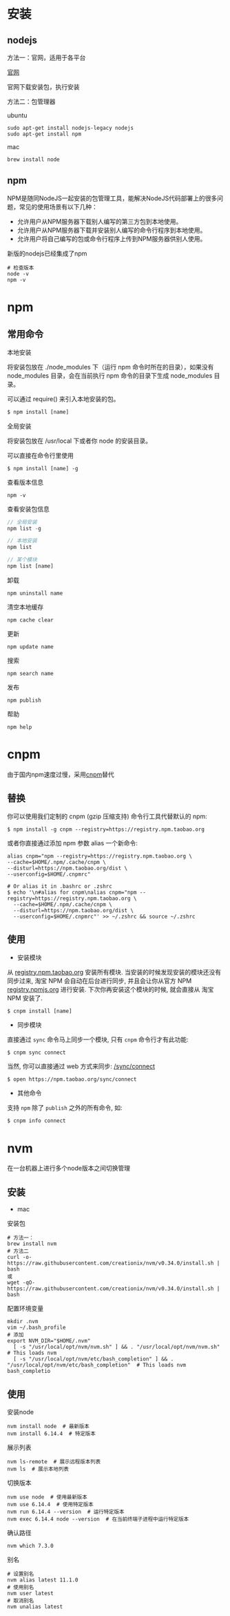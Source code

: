 # 安装

## nodejs

方法一：官网，适用于各平台

[官网](https://nodejs.org/en/)

官网下载安装包，执行安装

方法二：包管理器

ubuntu

```
sudo apt-get install nodejs-legacy nodejs
sudo apt-get install npm
```

mac

```
brew install node
```

## npm

NPM是随同NodeJS一起安装的包管理工具，能解决NodeJS代码部署上的很多问题，常见的使用场景有以下几种：

- 允许用户从NPM服务器下载别人编写的第三方包到本地使用。
- 允许用户从NPM服务器下载并安装别人编写的命令行程序到本地使用。
- 允许用户将自己编写的包或命令行程序上传到NPM服务器供别人使用。

新版的nodejs已经集成了npm

```
# 检查版本
node -v
npm -v
```

# npm

## 常用命令

本地安装

将安装包放在 ./node_modules 下（运行 npm 命令时所在的目录），如果没有 node_modules 目录，会在当前执行 npm 命令的目录下生成 node_modules 目录。

可以通过 require() 来引入本地安装的包。

```javascript
$ npm install [name]
```

全局安装

将安装包放在 /usr/local 下或者你 node 的安装目录。

可以直接在命令行里使用

```
$ npm install [name] -g
```

查看版本信息

```
npm -v
```

查看安装包信息

```javascript
// 全局安装
npm list -g

// 本地安装
npm list

// 某个模块
npm list [name]
```

卸载

```
npm uninstall name
```

清空本地缓存

```
npm cache clear
```

更新

```
npm update name
```

搜索

```
npm search name
```

发布

```
npm publish
```

帮助

```
npm help
```

# cnpm

由于国内npm速度过慢，采用[cnpm](http://npm.taobao.org)替代

## 替换

你可以使用我们定制的 cnpm (gzip 压缩支持) 命令行工具代替默认的 npm:

```
$ npm install -g cnpm --registry=https://registry.npm.taobao.org
```

或者你直接通过添加 npm 参数 alias 一个新命令:

```shell
alias cnpm="npm --registry=https://registry.npm.taobao.org \
--cache=$HOME/.npm/.cache/cnpm \
--disturl=https://npm.taobao.org/dist \
--userconfig=$HOME/.cnpmrc"

# Or alias it in .bashrc or .zshrc
$ echo '\n#alias for cnpm\nalias cnpm="npm --registry=https://registry.npm.taobao.org \
  --cache=$HOME/.npm/.cache/cnpm \
  --disturl=https://npm.taobao.org/dist \
  --userconfig=$HOME/.cnpmrc"' >> ~/.zshrc && source ~/.zshrc
```

## 使用

- 安装模块

从 [registry.npm.taobao.org](http://registry.npm.taobao.org/) 安装所有模块. 当安装的时候发现安装的模块还没有同步过来, 淘宝 NPM 会自动在后台进行同步, 并且会让你从官方 NPM [registry.npmjs.org](http://registry.npmjs.org/) 进行安装. 下次你再安装这个模块的时候, 就会直接从 淘宝 NPM 安装了.

```javascript
$ cnpm install [name]
```

- 同步模块

直接通过 `sync` 命令马上同步一个模块, 只有 `cnpm` 命令行才有此功能:

```
$ cnpm sync connect
```

当然, 你可以直接通过 web 方式来同步: [/sync/connect](http://npm.taobao.org/sync/connect)

```
$ open https://npm.taobao.org/sync/connect
```

- 其他命令

支持 `npm` 除了 `publish` 之外的所有命令, 如:

```
$ cnpm info connect
```

# nvm

在一台机器上进行多个node版本之间切换管理

## 安装

- mac

安装包

```shell
# 方法一：
brew install nvm
# 方法二
curl -o- https://raw.githubusercontent.com/creationix/nvm/v0.34.0/install.sh | bash
或
wget -qO- https://raw.githubusercontent.com/creationix/nvm/v0.34.0/install.sh | bash
```

配置环境变量

```shell
mkdir .nvm
vim ~/.bash_profile
# 添加
export NVM_DIR="$HOME/.nvm"
  [ -s "/usr/local/opt/nvm/nvm.sh" ] && . "/usr/local/opt/nvm/nvm.sh"  # This loads nvm
  [ -s "/usr/local/opt/nvm/etc/bash_completion" ] && . "/usr/local/opt/nvm/etc/bash_completion"  # This loads nvm bash_completio
```

## 使用

安装node

```shell
nvm install node  # 最新版本
nvm install 6.14.4  # 特定版本
```

展示列表

```shell
nvm ls-remote  # 展示远程版本列表
nvm ls  # 展示本地列表
```

切换版本

```shell
nvm use node  # 使用最新版本
nvm use 6.14.4  # 使用特定版本
nvm run 6.14.4 --version  # 运行特定版本
nvm exec 6.14.4 node --version  # 在当前终端子进程中运行特定版本
```

确认路径

```shell
nvm which 7.3.0
```

别名

```shell
# 设置别名
nvm alias latest 11.1.0
# 使用别名
nvm user latest
# 取消别名
nvm unalias latest
```

